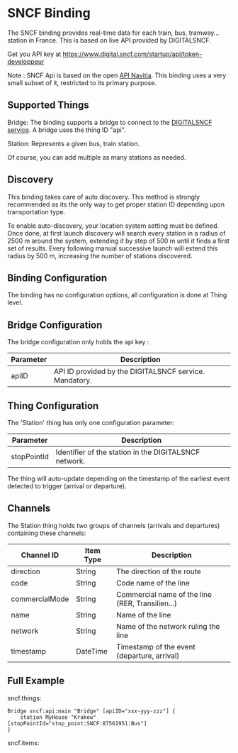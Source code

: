 # SNCF Binding

The SNCF binding provides real-time data for each train, bus, tramway... station in France.
This is based on live API provided by DIGITALSNCF.

Get you API key at https://www.digital.sncf.com/startup/api/token-developpeur

Note : SNCF Api is based on the open [API Navitia](https://doc.navitia.io/#getting-started). This binding uses a very small subset of it, restricted to its primary purpose.

## Supported Things

Bridge: The binding supports a bridge to connect to the [DIGITALSNCF service](https://www.digital.sncf.com/startup/api/token-developpeur). A bridge uses the thing ID "api".

Station: Represents a given bus, train station.

Of course, you can add multiple as many stations as needed.


## Discovery

This binding takes care of auto discovery. This method is strongly recommended as its the only way to get proper station ID depending upon transportation type.

To enable auto-discovery, your location system setting must be defined. Once done, at first launch discovery will search every station in a radius of 2500 m around the system, extending it by step of 500 m until it finds a first set of results.
Every following manual successive launch will extend this radius by 500 m, increasing the number of stations discovered.


## Binding Configuration

The binding has no configuration options, all configuration is done at Thing level.

## Bridge Configuration

The bridge configuration only holds the api key : 

| Parameter | Description                                                    |
|-----------|----------------------------------------------------------------|
| apiID     | API ID provided by the DIGITALSNCF service. Mandatory.         |

## Thing Configuration

The 'Station' thing has only one configuration parameter:

| Parameter   | Description                                                  |
|-------------|--------------------------------------------------------------|
| stopPointId | Identifier of the station in the DIGITALSNCF network.        |

The thing will auto-update depending on the timestamp of the earliest event detected to trigger (arrival or departure).

## Channels

The Station thing holds two groups of channels (arrivals and departures) containing these channels:

| Channel ID            | Item Type | Description                                      |
|-----------------------|-----------|--------------------------------------------------|
| direction             | String    | The direction of the route                       |
| code                  | String    | Code name of the line                            |
| commercialMode        | String    | Commercial name of the line (RER, Transilien...) |
| name                  | String    | Name of the line                                 |
| network               | String    | Name of the network ruling the line              |
| timestamp             | DateTime  | Timestamp of the event (departure, arrival)      |

## Full Example

sncf.things:

```
Bridge sncf:api:main "Bridge" [apiID="xxx-yyy-zzz"] {
    station MyHouse "Krakow"[stopPointId="stop_point:SNCF:87561951:Bus"]
}
```

sncf.items:

```
```
